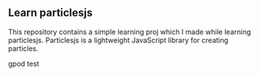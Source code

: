 ## Learn particlesjs

This repository contains a simple learning proj which I made while learning particlesjs. Particlesjs is a lightweight JavaScript library for creating particles. 

gpod test
